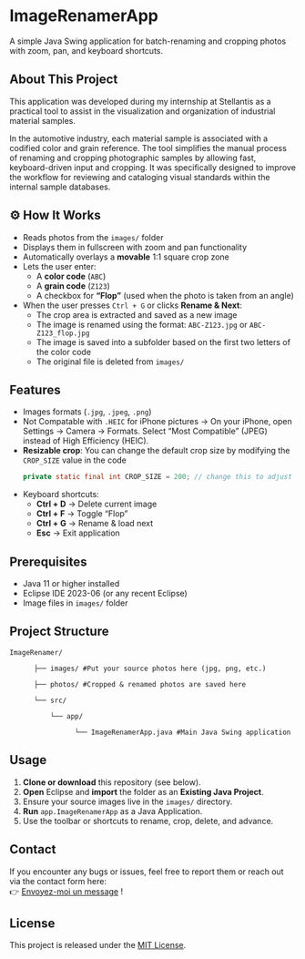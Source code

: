# ImageRenamerApp

A simple Java Swing application for batch-renaming and cropping photos with zoom, pan, and keyboard shortcuts.

## About This Project

This application was developed during my internship at Stellantis as a practical tool to assist in the visualization and organization of industrial material samples.

In the automotive industry, each material sample is associated with a codified color and grain reference. The tool simplifies the manual process of renaming and cropping photographic samples by allowing fast, keyboard-driven input and cropping. It was specifically designed to improve the workflow for reviewing and cataloging visual standards within the internal sample databases.


## ⚙️ How It Works

- Reads photos from the `images/` folder  
- Displays them in fullscreen with zoom and pan functionality  
- Automatically overlays a **movable** 1:1 square crop zone  
- Lets the user enter:
  - A **color code** (`ABC`)
  - A **grain code** (`Z123`)
  - A checkbox for **“Flop”** (used when the photo is taken from an angle)
- When the user presses `Ctrl + G` or clicks **Rename & Next**:
  - The crop area is extracted and saved as a new image
  - The image is renamed using the format: `ABC-Z123.jpg` or `ABC-Z123_flop.jpg`
  - The image is saved into a subfolder based on the first two letters of the color code
  - The original file is deleted from `images/`

## Features

- Images formats (`.jpg`, `.jpeg`, `.png`)
- Not Compatable with `.HEIC` for iPhone pictures -> On your iPhone, open Settings → Camera → Formats. Select “Most Compatible” (JPEG) instead of High Efficiency (HEIC).
- **Resizable crop**: You can change the default crop size by modifying the `CROP_SIZE` value in the code  
  ```java
  private static final int CROP_SIZE = 200; // change this to adjust default crop size
- Keyboard shortcuts:  
  - **Ctrl + D** → Delete current image  
  - **Ctrl + F** → Toggle “Flop”  
  - **Ctrl + G** → Rename & load next  
  - **Esc** → Exit application  

## Prerequisites

- Java 11 or higher installed  
- Eclipse IDE 2023-06 (or any recent Eclipse)  
- Image files in `images/` folder  

## Project Structure

    ImageRenamer/

          ├── images/ #Put your source photos here (jpg, png, etc.)

          ├── photos/ #Cropped & renamed photos are saved here

          └── src/

              └── app/

                    └── ImageRenamerApp.java #Main Java Swing application

## Usage

1. **Clone or download** this repository (see below).  
2. **Open** Eclipse and **import** the folder as an **Existing Java Project**.  
3. Ensure your source images live in the `images/` directory.  
4. **Run** `app.ImageRenamerApp` as a Java Application.  
5. Use the toolbar or shortcuts to rename, crop, delete, and advance.

## Contact

If you encounter any bugs or issues, feel free to report them or reach out via the contact form here:  
👉 [Envoyez-moi un message](https://nico-rab.tech/#contact) !

## License

This project is released under the [MIT License](LICENSE).

